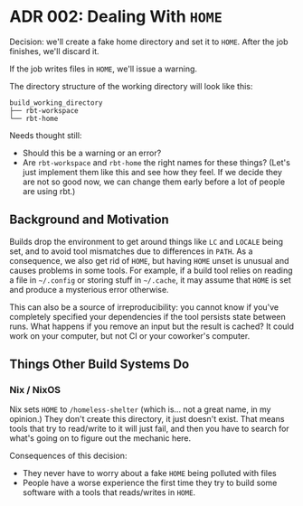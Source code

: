 # ADR 002: Dealing With `HOME`

Decision: we'll create a fake home directory and set it to `HOME`.
After the job finishes, we'll discard it.

If the job writes files in `HOME`, we'll issue a warning.

The directory structure of the working directory will look like this:

```
build_working_directory
├── rbt-workspace
└── rbt-home
```

Needs thought still:

- Should this be a warning or an error?
- Are `rbt-workspace` and `rbt-home` the right names for these things?
  (Let's just implement them like this and see how they feel.
  If we decide they are not so good now, we can change them early before a lot of people are using rbt.)

## Background and Motivation

Builds drop the environment to get around things like `LC` and `LOCALE` being set, and to avoid tool mismatches due to differences in `PATH`.
As a consequence, we also get rid of `HOME`, but having `HOME` unset is unusual and causes problems in some tools.
For example, if a build tool relies on reading a file in `~/.config` or storing stuff in `~/.cache`, it may assume that `HOME` is set and produce a mysterious error otherwise.

This can also be a source of irreproducibility: you cannot know if you've completely specified your dependencies if the tool persists state between runs.
What happens if you remove an input but the result is cached?
It could work on your computer, but not CI or your coworker's computer.

## Things Other Build Systems Do

### Nix / NixOS

Nix sets `HOME` to `/homeless-shelter` (which is... not a great name, in my opinion.)
They don't create this directory, it just doesn't exist.
That means tools that try to read/write to it will just fail, and then you have to search for what's going on to figure out the mechanic here.

Consequences of this decision:

- They never have to worry about a fake `HOME` being polluted with files
- People have a worse experience the first time they try to build some software with a tools that reads/writes in `HOME`.
